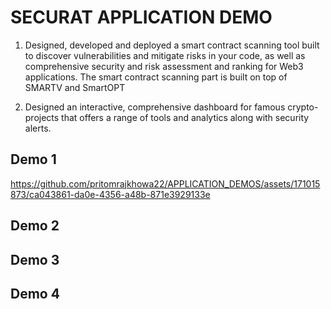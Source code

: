# SECURAT APPLICATION DEMO

1. Designed, developed and deployed a smart contract scanning tool built to discover vulnerabilities and mitigate risks in your code, as well as comprehensive security and risk assessment and ranking for Web3 applications. The smart contract scanning part is built on top of SMARTV and SmartOPT

 2. Designed an interactive, comprehensive dashboard for famous crypto-projects that offers a range of tools and analytics along with security alerts. 



## Demo 1


https://github.com/pritomrajkhowa22/APPLICATION_DEMOS/assets/171015873/ca043861-da0e-4356-a48b-871e3929133e



## Demo 2





## Demo 3



## Demo 4

